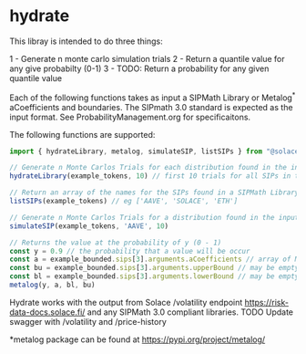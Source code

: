 # hydrate

This libray is intended to do three things:

1 - Generate n monte carlo simulation trials 
2 - Return a quantile value for any give probabilty (0-1)
3 - TODO: Return a probability for any given quantile value 

Each of the following functions takes as input a SIPMath Library or Metalog<sup>*</sup> aCoefficients and boundaries.
The SIPmath 3.0 standard is expected as the input format. See ProbabilityManagement.org for specificaitons.
 

The following functions are supported:
```js
import { hydrateLibrary, metalog, simulateSIP, listSIPs } from "@solace-fi/hydrate"

// Generate n Monte Carlos Trials for each distribution found in the input SIPMath 'library'
hydrateLibrary(example_tokens, 10) // first 10 trials for all SIPs in the library

// Return an array of the names for the SIPs found in a SIPMath Library
listSIPs(example_tokens) // eg ['AAVE', 'SOLACE', 'ETH']

// Generate n Monte Carlos Trials for a distribution found in the input SIPMath 'library'
simulateSIP(example_tokens, 'AAVE', 10)

// Returns the value at the probability of y (0 - 1) 
const y = 0.9 // the probability that a value will be occur
const a = example_bounded.sips[3].arguments.aCoefficients // array of Metalog aCoefficients 
const bu = example_bounded.sips[3].arguments.upperBound // may be empty string
const bl = example_bounded.sips[3].arguments.lowerBound // may be empty string
metalog(y, a, bl, bu)
```

Hydrate works with the output from Solace /volatility endpoint https://risk-data-docs.solace.fi/ and any SIPMath 3.0 compliant libraries.
TODO Update swagger with /volatility and /price-history

*metalog package can be found at https://pypi.org/project/metalog/
